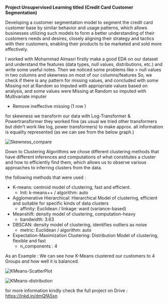 **Project Unsupervised Learning titled (Credit Card Customer Segmentation)**

Developing a customer segmentation model to segment the credit card customer base by similar behavior and usage patterns, which allows businesses utilizing such models to form a better understanding of their customers needs and desires, closely aligning their strategy and tactics with their customers, enabling their products to be marketed and sold more effectively.

I worked with Mohammad Almasri firstly make a good EDA on our dataset and understand the features (data types, null values, distributions, etc.) and write some useful notes.
Then we noticed some problems like > null values in two columns and skewness on most of our columns/features
So, we check if there is any pattern for missing values, and concluded with some Missing not at Random so Imputed with appropriate values based on analysis,
and some values were Missing at Random so imputed with Multivariate imputer
* Remove ineffective missing (1 row )

for skewness we transform our data with Log-Transformer & Powertransformer they worked fine (as usual we tried other transformers but didn't work like log, power transformers) to make approx. all information is equality represented (as we can see from the below graph.)

![Skewness_compare](https://user-images.githubusercontent.com/40705538/188843380-18787593-45b1-4a9d-b013-d466d75187b8.png)


Down to Clustering Algorithms we chose different clustering methods that have different inferences and computations of what constitutes a cluster and how to efficiently find them, which allows us to observe various approaches to inferring clusters from the data.

the following methods that were used :
* K-means: centroid model of clustering, fast and efficient.
  - Init: k-means++ / algorithm: auto
* Agglomerative Hierarchical: Hierarchical Model of clustering, efficient and suitable for specific kinds of data clusters
  - affinity: Euclidean / linkage: ward (variance-based)
* Meanshift: density model of clustering, computation-heavy
  - bandwidth: 3.63
* DBSCAN: density model of clustering, identifies outliers as noise
  - metric: Euclidean / algorithm: auto
* Expectation-Maximization Clustering: Distribution Model of clustering, flexible and fast
  - n_components : 4

As an Example : We can see how K-Means clustered our customers to 4 Groups and how well it is balanced.

![KMeans-ScatterPlot](https://user-images.githubusercontent.com/40705538/188843436-6a4c2045-4217-4adf-aa6f-b9cb5a7c6a05.png)

![KMeans-distribution](https://user-images.githubusercontent.com/40705538/188843432-98c29745-ed14-46da-b920-7970b25f4a30.png)

for more information kindly check the full project on Drive : https://lnkd.in/dmQfA5sn
